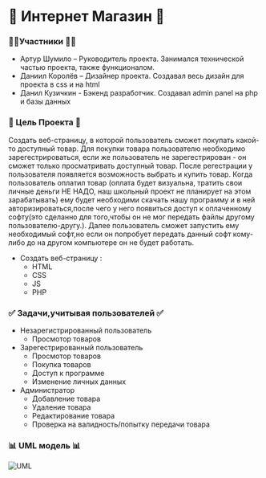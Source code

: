# 🛒 Интернет Магазин 🛒
### 👨‍💻Участники 👨‍💻
+	Артур Шумило – Руководитель проекта. Занимался технической частью проекта, также функционалом.
+	Даниил Королёв – Дизайнер проекта. Создавал весь дизайн для проекта в css и на html
+	Данил Кузичкин - Бэкенд разработчик. Создавал admin panel на php и базы данных

### :speech_balloon: Цель Проекта :speech_balloon:
Создать веб-страницу, в которой пользователь сможет покупать какой-то доступный товар. Для покупки товара пользователю необходимо зарегестрироваться, если же пользователь не зарегестрирован - он сможет только просматривать доступный товар. После регестрации у пользователя появляется возможность выбрать и купить товар.
Когда пользователь оплатил товар (оплата будет визуальна, тратить свои личные деньги НЕ НАДО, наш школьный проект не планирует на этом зарабатывать) ему будет необходими скачать нашу программу и в ней авторизироваться,после чего у него появиться доступ к оплаченному софту(это сделанно для того,чтобы он не мог передать файлы другому пользователю-другу.).
Далее пользователь сможет запустить ему необходимый софт,но если он попробует передать данный софт кому-либо до на другом компьютере он не будет работать.

+ Создать веб-страницу : 
  + HTML
  + CSS
  + JS
  + PHP

### :white_check_mark: Задачи,учитывая пользователей :white_check_mark:
+ Незарегистрированный пользователь
  + Просмотор товаров
+ Зарегестрированный пользователь
  + Просмотор товаров
  + Покупка товаров 
  + Доступ к программе 
  + Изменение личных данных
+ Администратор 
  + Добавление товара
  + Удаление товара
  + Редактирование товара 
  + Проверка на валидность/попытку передачи товара 
  
### :bar_chart: UML модель :bar_chart:
![UML](https://i.imgur.com/10P9HN2.png)
